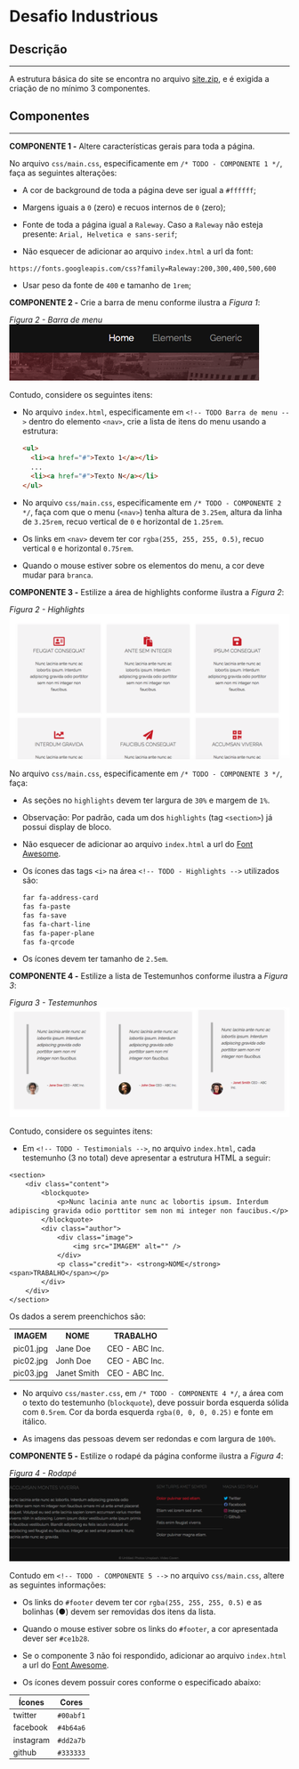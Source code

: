 # Desafio Industrious

## Descrição
---

A estrutura básica do site se encontra no arquivo [site.zip](site.zip), e é exigida a criação de no mínimo 3 componentes.

## Componentes
---

**COMPONENTE 1 -** Altere características gerais para toda a página.

No arquivo `css/main.css`, especificamente em `/* TODO - COMPONENTE 1 */`, faça as seguintes alterações:

* A cor de background de toda a página deve ser igual a `#ffffff`;

* Margens iguais a `0` (zero) e recuos internos de `0` (zero);

* Fonte de toda a página igual a `Raleway`. Caso a `Raleway` não esteja presente: `Arial, Helvetica e sans-serif`;

* Não esquecer de adicionar ao arquivo `index.html` a url da font:

```
https://fonts.googleapis.com/css?family=Raleway:200,300,400,500,600
```

* Usar peso da fonte de `400` e tamanho de `1rem`;


**COMPONENTE 2 -** Crie a barra de menu conforme ilustra a *Figura 1*: 

*Figura 2 - Barra de menu*<br>
![](assets/menu.png)

Contudo, considere os seguintes itens:

* No arquivo `index.html`, especificamente em `<!-- TODO Barra de menu -->` dentro do elemento `<nav>`, crie a lista de itens do menu usando a estrutura:

  ```html
  <ul>
    <li><a href="#">Texto 1</a></li>
    ...
    <li><a href="#">Texto N</a></li>
  </ul>
  ```

* No arquivo `css/main.css`, especificamente em `/* TODO - COMPONENTE 2 */`, faça com que o menu (`<nav>`) tenha altura de `3.25em`, altura da linha de `3.25rem`, recuo vertical de `0` e horizontal de `1.25rem`.

* Os links em `<nav>` devem ter cor `rgba(255, 255, 255, 0.5)`, recuo vertical `0` e horizontal `0.75rem`.

* Quando o mouse estiver sobre os elementos do menu, a cor deve mudar para `branca`.

**COMPONENTE 3 -** Estilize a área de highlights conforme ilustra a *Figura 2*:

*Figura 2 - Highlights*<br>
![](assets/highlights.png)

No arquivo `css/main.css`, especificamente em `/* TODO - COMPONENTE 3 */`, faça:

* As seções no `highlights` devem ter largura de `30%` e margem de `1%`.

* Observação: Por padrão, cada um dos `highlights` (tag `<section>`) já possui display de bloco.

* Não esquecer de adicionar ao arquivo `index.html` a url do [Font Awesome](https://fontawesome.com).

* Os ícones das tags `<i>` na área `<!-- TODO - Highlights -->` utilizados são:

  ```
  far fa-address-card
  fas fa-paste
  fas fa-save
  fas fa-chart-line
  fas fa-paper-plane
  fas fa-qrcode
  ```
* Os ícones devem ter tamanho de `2.5em`.

**COMPONENTE 4 -** Estilize a lista de Testemunhos conforme ilustra a *Figura 3*:

*Figura 3 - Testemunhos*<br>
![](assets/testimonials.png)

Contudo, considere os seguintes itens:

* Em `<!-- TODO - Testimonials -->`, no arquivo `index.html`, cada testemunho (3 no total) deve apresentar a estrutura HTML a seguir:

```
<section>
	<div class="content">
		<blockquote>
			<p>Nunc lacinia ante nunc ac lobortis ipsum. Interdum adipiscing gravida odio porttitor sem non mi integer non faucibus.</p>
		</blockquote>
		<div class="author">
			<div class="image">
				<img src="IMAGEM" alt="" />
			</div>
			<p class="credit">- <strong>NOME</strong> <span>TRABALHO</span></p>
		</div>
	</div>
</section>
```
Os dados a serem preenchichos são:

<table>
  <tr>
    <th>IMAGEM</th>
    <th>NOME</th>
    <th>TRABALHO</th>
  </tr>
  <tr>
    <td>pic01.jpg</td>
    <td>Jane Doe</td>
    <td>CEO - ABC Inc.</td>
  </tr>
  <tr>
    <td>pic02.jpg</td>
    <td>Jonh Doe</td>
    <td>CEO - ABC Inc.</td>
  </tr>
  <tr>
    <td>pic03.jpg</td>
    <td>Janet Smith</td>
    <td>CEO - ABC Inc.</td>
  </tr>    
</table>

* No arquivo `css/master.css`, em `/* TODO - COMPONENTE 4 */`, a área com o texto do testemunho (`blockquote`), deve possuir borda esquerda sólida com `0.5rem`. Cor da borda esquerda `rgba(0, 0, 0, 0.25)` e fonte em itálico.

* As imagens das pessoas devem ser redondas e com largura de `100%`.

**COMPONENTE 5 -** Estilize o rodapé da página conforme ilustra a *Figura 4*:

*Figura 4 - Rodapé*<br>
![](assets/footer.png)

Contudo em `<!-- TODO - COMPONENTE 5 -->` no arquivo `css/main.css`, altere as seguintes informações:

* Os links do `#footer` devem ter cor `rgba(255, 255, 255, 0.5)` e as bolinhas (&#9679;) devem ser removidas dos itens da lista.

* Quando o mouse estiver sobre os links do `#footer`, a cor apresentada dever ser `#ce1b28`.

* Se o componente 3 não foi respondido, adicionar ao arquivo `index.html` a url do [Font Awesome](https://fontawesome.com).

* Os ícones devem possuir cores conforme o especificado abaixo:

| Ícones | Cores |
|-|-|
| twitter | `#00abf1` |
| facebook | `#4b64a6` |
| instagram | `#dd2a7b` |
| github | `#333333` |